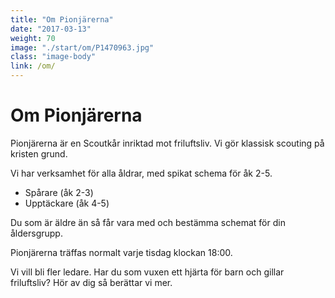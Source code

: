 ```yaml
---
title: "Om Pionjärerna"
date: "2017-03-13"
weight: 70
image: "./start/om/P1470963.jpg"
class: "image-body"
link: /om/
---
```

# Om Pionjärerna

Pionjärerna är en Scoutkår inriktad mot friluftsliv. Vi gör klassisk scouting på kristen grund.

Vi har verksamhet för alla åldrar, med spikat schema för åk 2-5.

* Spårare (åk 2-3)
* Upptäckare (åk 4-5)

Du som är äldre än så får vara med och bestämma schemat för din åldersgrupp.

Pionjärerna träffas normalt varje tisdag klockan 18:00.

Vi vill bli fler ledare. Har du som vuxen ett hjärta för barn och gillar friluftsliv? Hör av dig så berättar vi mer.
